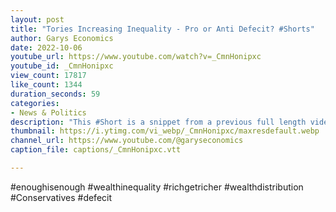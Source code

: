 ```yaml
---
layout: post
title: "Tories Increasing Inequality - Pro or Anti Defecit? #Shorts"
author: Garys Economics
date: 2022-10-06
youtube_url: https://www.youtube.com/watch?v=_CmnHonipxc
youtube_id: _CmnHonipxc
view_count: 17817
like_count: 1344
duration_seconds: 59
categories:
- News & Politics
description: "This #Short is a snippet from a previous full length video \"Post-Budget: The Reality of the Cost of Living Crisis\" https://youtu.be/91FzQ05S_Dg"
thumbnail: https://i.ytimg.com/vi_webp/_CmnHonipxc/maxresdefault.webp
channel_url: https://www.youtube.com/@garyseconomics
caption_file: captions/_CmnHonipxc.vtt

---
```


#enoughisenough #wealthinequality #richgetricher #wealthdistribution #Conservatives #defecit
